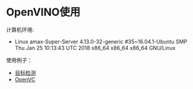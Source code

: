 # OpenVINO使用
计算机环境:
- Linux amax-Super-Server 4.13.0-32-generic #35~16.04.1-Ubuntu SMP Thu Jan 25 10:13:43 UTC 2018 x86_64 x86_64 x86_64 GNU/Linux

使用例子：
- [目标检测](object_detection/README.md)
- [OpenVC](OpenVX/README.md)
